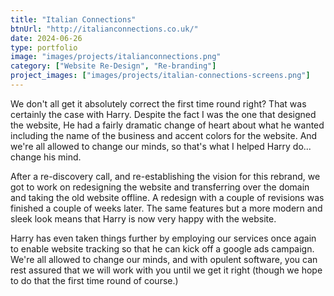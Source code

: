 ```yaml
---
title: "Italian Connections"
btnUrl: "http://italianconnections.co.uk/"
date: 2024-06-26
type: portfolio
image: "images/projects/italianconnections.png"
category: ["Website Re-Design", "Re-branding"]
project_images: ["images/projects/italian-connections-screens.png"]
---
```


We don't all get it absolutely correct the first time round right? That was certainly the case with Harry. Despite the fact I was the one that designed the website, He had a fairly dramatic change of heart about what he wanted including the name of the business and accent colors for the website. And we're all allowed to change our minds, so that's what I helped Harry do... change his mind.

After a re-discovery call, and re-establishing the vision for this rebrand, we got to work on redesigning the website and transferring over the domain and taking the old website offline. A redesign with a couple of revisions was finished a couple of weeks later. The same features but a more modern and sleek look means that Harry is now very happy with the website.

Harry has even taken things further by employing our services once again to enable website tracking so that he can kick off a google ads campaign. We're all allowed to change our minds, and with opulent software, you can rest assured that we will work with you until we get it right (though we hope to do that the first time round of course.)